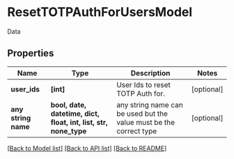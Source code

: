 # ResetTOTPAuthForUsersModel

Data

## Properties
Name | Type | Description | Notes
------------ | ------------- | ------------- | -------------
**user_ids** | **[int]** | User Ids to reset TOTP Auth for. | [optional] 
**any string name** | **bool, date, datetime, dict, float, int, list, str, none_type** | any string name can be used but the value must be the correct type | [optional]

[[Back to Model list]](../README.md#documentation-for-models) [[Back to API list]](../README.md#documentation-for-api-endpoints) [[Back to README]](../README.md)



